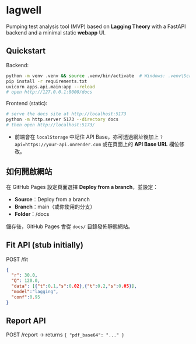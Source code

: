 
# lagwell

Pumping test analysis tool (MVP) based on **Lagging Theory** with a FastAPI backend and a minimal static **webapp** UI.

## Quickstart

Backend:
```bash
python -m venv .venv && source .venv/bin/activate  # Windows: .venv\Scripts\activate
pip install -r requirements.txt
uvicorn apps.api.main:app --reload
# open http://127.0.0.1:8000/docs
```

Frontend (static):
```bash
# serve the docs site at http://localhost:5173
python -m http.server 5173 --directory docs
# then open http://localhost:5173/
```

- 前端會在 `localStorage` 中記住 API Base，亦可透過網址後加上 `?api=https://your-api.onrender.com` 或在頁面上的 **API Base URL** 欄位修改。

## 如何開啟網站

在 GitHub Pages 設定頁面選擇 **Deploy from a branch**，並設定：

- **Source**：Deploy from a branch
- **Branch**：main（或你使用的分支）
- **Folder**：/docs

儲存後，GitHub Pages 會從 `docs/` 目錄發佈靜態網站。

## Fit API (stub initially)
POST /fit
```json
{
  "r": 30.0,
  "Q": 120.0,
  "data": [{"t":0.1,"s":0.02},{"t":0.2,"s":0.05}],
  "model":"lagging",
  "conf":0.95
}
```

## Report API
POST /report -> returns `{ "pdf_base64": "..." }`
